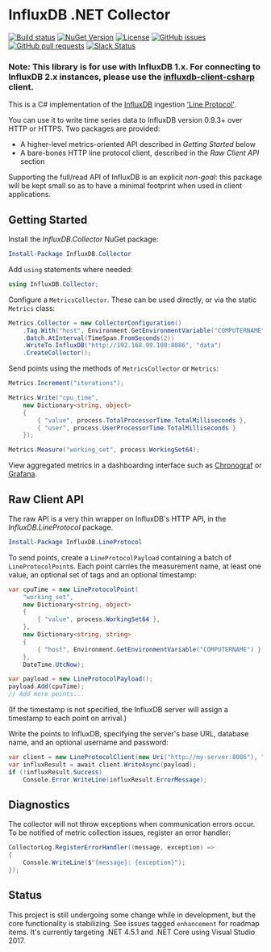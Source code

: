 # InfluxDB .NET Collector

[![Build status](https://img.shields.io/appveyor/build/influx/influxdb-csharp/dev)](https://ci.appveyor.com/project/influx/influxdb-csharp/) 
[![NuGet Version](http://img.shields.io/nuget/v/InfluxDB.LineProtocol.svg?style=flat)](https://www.nuget.org/packages/InfluxDB.LineProtocol/)
[![License](https://img.shields.io/github/license/influxdata/influxdb-csharp.svg)](https://github.com/influxdata/influxdb-csharp/blob/master/LICENSE)
[![GitHub issues](https://img.shields.io/github/issues-raw/influxdata/influxdb-csharp.svg)](https://github.com/influxdata/influxdb-csharp/issues)
[![GitHub pull requests](https://img.shields.io/github/issues-pr-raw/influxdata/influxdb-csharp.svg)](https://github.com/influxdata/influxdb-csharp/pulls)
[![Slack Status](https://img.shields.io/badge/slack-join_chat-white.svg?logo=slack&style=social)](https://www.influxdata.com/slack)

### Note: This library is for use with InfluxDB 1.x. For connecting to InfluxDB 2.x instances, please use the [influxdb-client-csharp](https://github.com/influxdata/influxdb-client-csharp) client.

This is a C# implementation of the [InfluxDB](http://influxdb.org) ingestion ['Line Protocol'](https://docs.influxdata.com/influxdb/latest/write_protocols/line_protocol_tutorial/).

You can use it to write time series data to InfluxDB version 0.9.3+ over HTTP or HTTPS. Two packages are provided:

 * A higher-level metrics-oriented API described in _Getting Started_ below
 * A bare-bones HTTP line protocol client, described in the _Raw Client API_ section

Supporting the full/read API of InfluxDB is an explicit _non-goal_: this package will be kept small so as to have a minimal footprint when used in client applications.

## Getting Started

Install the _InfluxDB.Collector_ NuGet package:

```powershell
Install-Package InfluxDB.Collector
```

Add `using` statements where needed:

```csharp
using InfluxDB.Collector;
```

Configure a `MetricsCollector`. These can be used directly, or via the static `Metrics` class:

```csharp
Metrics.Collector = new CollectorConfiguration()
    .Tag.With("host", Environment.GetEnvironmentVariable("COMPUTERNAME"))
    .Batch.AtInterval(TimeSpan.FromSeconds(2))
    .WriteTo.InfluxDB("http://192.168.99.100:8086", "data")
    .CreateCollector();
```

Send points using the methods of `MetricsCollector` or `Metrics`:

```csharp
Metrics.Increment("iterations");

Metrics.Write("cpu_time",
    new Dictionary<string, object>
    {
        { "value", process.TotalProcessorTime.TotalMilliseconds },
        { "user", process.UserProcessorTime.TotalMilliseconds }
    });

Metrics.Measure("working_set", process.WorkingSet64);
```

View aggregated metrics in a dashboarding interface such as [Chronograf](https://www.influxdata.com/time-series-platform/chronograf/) or [Grafana](http://grafana.org).

## Raw Client API

The raw API is a very thin wrapper on InfluxDB's HTTP API, in the _InfluxDB.LineProtocol_ package.

```powershell
Install-Package InfluxDB.LineProtocol
```

To send points, create a `LineProtocolPayload` containing a batch of `LineProtocolPoint`s. Each point carries the measurement name, at least one value, an optional set of tags and an optional timestamp:

```csharp
var cpuTime = new LineProtocolPoint(
    "working_set",
    new Dictionary<string, object>
    {
        { "value", process.WorkingSet64 },
    },
    new Dictionary<string, string>
    {
        { "host", Environment.GetEnvironmentVariable("COMPUTERNAME") }
    },
    DateTime.UtcNow);

var payload = new LineProtocolPayload();
payload.Add(cpuTime);
// Add more points...
```

(If the timestamp is not specified, the InfluxDB server will assign a timestamp to each point on arrival.)

Write the points to InfluxDB, specifying the server's base URL, database name, and an optional username and password:

```csharp
var client = new LineProtocolClient(new Uri("http://my-server:8086"), "data");
var influxResult = await client.WriteAsync(payload);
if (!influxResult.Success)
    Console.Error.WriteLine(influxResult.ErrorMessage);
```

## Diagnostics

The collector will not throw exceptions when communication errors occur. To be notified of metric collection issues, register an error handler:

```csharp
CollectorLog.RegisterErrorHandler((message, exception) =>
{
    Console.WriteLine($"{message}: {exception}");
});
```

## Status

This project is still undergoing some change while in development, but the core functionality is stabilizing. See issues tagged `enhancement` for roadmap items. It's currently targeting .NET 4.5.1 and .NET Core using Visual Studio 2017.
